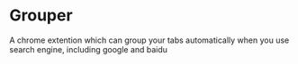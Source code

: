 # Grouper
A chrome extention which can group your tabs automatically when you use search engine, including google and baidu
